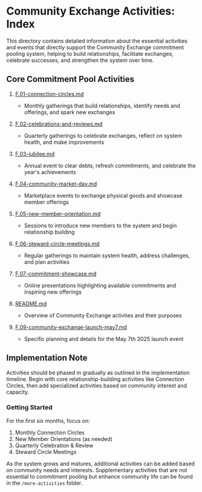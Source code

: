 # Community Exchange Activities: Index

This directory contains detailed information about the essential activities and events that directly support the Community Exchange commitment pooling system, helping to build relationships, facilitate exchanges, celebrate successes, and strengthen the system over time.

## Core Commitment Pool Activities

1. [F.01-connection-circles.md](notes/ics/ccc/v0.2/F-Activities/F.01-connection-circles.md)
   - Monthly gatherings that build relationships, identify needs and offerings, and spark new exchanges

2. [F.02-celebrations-and-reviews.md](notes/ics/ccc/v0.2/F-Activities/F.02-celebrations-and-reviews.md)
   - Quarterly gatherings to celebrate exchanges, reflect on system health, and make improvements

3. [F.03-jubilee.md](notes/ics/ccc/v0.2/F-Activities/F.03-jubilee.md)
   - Annual event to clear debts, refresh commitments, and celebrate the year's achievements

4. [F.04-community-market-day.md](notes/ics/ccc/v0.2/F-Activities/F.04-community-market-day.md)
   - Marketplace events to exchange physical goods and showcase member offerings

5. [F.05-new-member-orientation.md](notes/ics/ccc/v0.2/F-Activities/F.05-new-member-orientation.md)
   - Sessions to introduce new members to the system and begin relationship building

6. [F.06-steward-circle-meetings.md](notes/ics/ccc/v0.2/F-Activities/F.06-steward-circle-meetings.md)
   - Regular gatherings to maintain system health, address challenges, and plan activities

7. [F.07-commitment-showcase.md](notes/ics/ccc/v0.2/F-Activities/F.07-commitment-showcase.md)
   - Online presentations highlighting available commitments and inspiring new offerings

8. [README.md](notes/ics/ccc/v0.2/F-Activities/README.md)
   - Overview of Community Exchange activties and their purposes

9. [F.09-community-exchange-launch-may7.md](notes/ics/ccc/v0.2/F-Activities/F.09-community-exchange-launch-may7.md)
   - Specific planning and details for the May 7th 2025 launch event

## Implementation Note

Activities should be phased in gradually as outlined in the implementation timeline. Begin with core relationship-building activities like Connection Circles, then add specialized activities based on community interest and capacity.

### Getting Started
For the first six months, focus on:
1. Monthly Connection Circles
2. New Member Orientations (as needed)
3. Quarterly Celebration & Review
4. Steward Circle Meetings

As the system grows and matures, additional activities can be added based on community needs and interests. Supplementary activities that are not essential to commitment pooling but enhance community life can be found in the `/more-activities` folder.